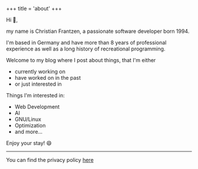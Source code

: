 +++
title = 'about'
+++

Hi :wave:,

my name is Christian Frantzen, a passionate software developer born 1994.

I'm based in Germany and have more than 8 years of professional experience as well as a long history of recreational programming.

Welcome to my blog where I post about things, 
that I'm either
- currently working on
- have worked on in the past
- or just interested in

Things I'm interested in:
* Web Development
* AI
* GNU/Linux
* Optimization
* and more...

Enjoy your stay! :smile:

---------------------------------------------------

You can find the privacy policy [here](/posts/privacy)